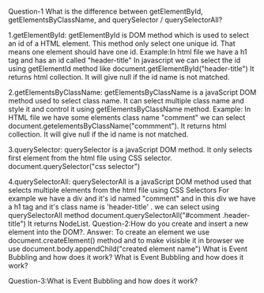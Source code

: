Question-1
What is the difference between getElementById, getElementsByClassName, and querySelector / querySelectorAll?

1.getElementById:
getElementById is DOM method which is used to select an id of a HTML element.
This method only select one unique id. That means one element should have one id.
Example:In html file we have a h1 tag and has an id called "header-title"
In javascript we can select the id using getElementId method like document.getElementById("header-title")
It returns html collection. It will give null if the id name is not matched.

2.getElementsByClassName:
getElementsByClassName is a javaScript DOM method used to select class name. It can select multiple class name and style it and control it using getElementsByClassName method.
Example: In HTML file we have some elements class name "comment"
we can select document.getelementsByClassName("commment").
It returns html collection. It will give null if the id name is not matched.

3.querySelector: 
querySelector is a javaScript DOM method. It only selects first element from the html file using CSS selector.
document.querySelector("css selector")

4.querySelectorAll:
querySelectorAll is a javaScript DOM method used that selects multiple elements from the html file using CSS Selectors
For example we have a div and it's  id named "comment" and in this div we have a h1 tag and it's class name is 'header-title' .
we can select using querySelectorAll method
document.querySelectorAll("#comment .header-title")
It returns NodeList.
Question-2:How do you create and insert a new element into the DOM?.
Answer: To create an element we use document.createElement() method and to make visisble it in browser                                                                         we use document.body.appendChild("created element name")
What is Event Bubbling and how does it work?
What is Event Bubbling and how does it work?

Question-3:What is Event Bubbling and how does it work?


